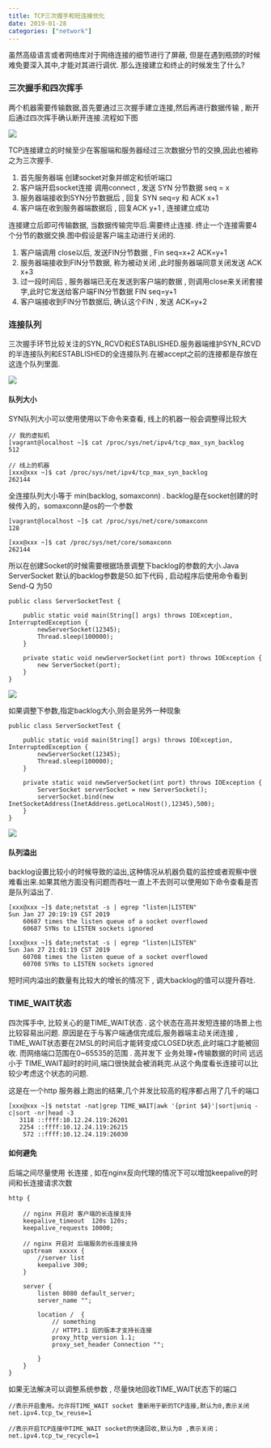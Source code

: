 ```yaml
---
title: TCP三次握手和短连接优化
date: 2019-01-28
categories: ["network"]
---
```

虽然高级语言或者网络库对于网络连接的细节进行了屏蔽, 但是在遇到瓶颈的时候难免要深入其中,才能对其进行调优. 那么连接建立和终止的时候发生了什么?

<!--more-->

### 三次握手和四次挥手

两个机器需要传输数据,首先要通过三次握手建立连接,然后再进行数据传输 , 断开后通过四次挥手确认断开连接.流程如下图

![](tcp_handshake.jpg)

TCP连接建立的时候至少在客服端和服务器经过三次数据分节的交换,因此也被称之为三次握手.

1. 首先服务器端 创建socket对象并绑定和侦听端口
2. 客户端开启socket连接 调用connect , 发送 SYN 分节数据  seq = x
3. 服务器端接收到SYN分节数据后 , 回复  SYN seq=y 和 ACK x+1 
4. 客户端在收到服务器端数据后 , 回复ACK y+1 , 连接建立成功

连接建立后即可传输数据, 当数据传输完毕后.需要终止连接. 终止一个连接需要4个分节的数据交换.图中假设是客户端主动进行关闭的.

1. 客户端调用 close以后, 发送FIN分节数据 , Fin seq=x+2 ACK=y+1
2. 服务器端接收到FIN分节数据, 称为被动关闭 ,此时服务器端同意关闭发送 ACK x+3
3. 过一段时间后 , 服务器端已无在发送到客户端的数据 , 则调用close来关闭套接字,此时它发送给客户端FIN分节数据 FIN seq=y+1
4. 客户端接收到FIN分节数据后, 确认这个FIN , 发送 ACK=y+2

### 连接队列

三次握手环节比较关注的SYN_RCVD和ESTABLISHED.服务器端维护SYN_RCVD的半连接队列和ESTABLISHED的全连接队列.在被accept之前的连接都是存放在这连个队列里面.

![](tcp_sync_queue.jpg)



#### 队列大小

SYN队列大小可以使用使用以下命令来查看, 线上的机器一般会调整得比较大

```
// 我的虚拟机
[vagrant@localhost ~]$ cat /proc/sys/net/ipv4/tcp_max_syn_backlog
512

// 线上的机器
[xxx@xxx ~]$ cat /proc/sys/net/ipv4/tcp_max_syn_backlog
262144
```

全连接队列大小等于 min(backlog, somaxconn) . backlog是在socket创建的时候传入的，somaxconn是os的一个参数

```
[vagrant@localhost ~]$ cat /proc/sys/net/core/somaxconn
128

[xxx@xxx ~]$ cat /proc/sys/net/core/somaxconn
262144
```

所以在创建Socket的时候需要根据场景调整下backlog的参数的大小.Java ServerSocket 默认的backlog参数是50.如下代码 , 启动程序后使用命令看到 Send-Q 为50

```
public class ServerSocketTest {

    public static void main(String[] args) throws IOException, InterruptedException {
        newServerSocket(12345);
        Thread.sleep(100000);
    }

    private static void newServerSocket(int port) throws IOException {
        new ServerSocket(port);
    }
}
```

![](tcp_send_queue_01.jpg)

如果调整下参数,指定backlog大小,则会是另外一种现象

```
public class ServerSocketTest {

    public static void main(String[] args) throws IOException, InterruptedException {
        newServerSocket(12345);
        Thread.sleep(100000);
    }

    private static void newServerSocket(int port) throws IOException {
        ServerSocket serverSocket = new ServerSocket();
        serverSocket.bind(new InetSocketAddress(InetAddress.getLocalHost(),12345),500);
    }
}
```

![](tcp_send_queue_02.jpg)



#### 队列溢出

backlog设置比较小的时候导致的溢出,这种情况从机器负载的监控或者观察中很难看出来.如果其他方面没有问题而吞吐一直上不去则可以使用如下命令查看是否是队列溢出了.

```
[xxx@xxx ~]$ date;netstat -s | egrep "listen|LISTEN"
Sun Jan 27 20:19:19 CST 2019
    60687 times the listen queue of a socket overflowed
    60687 SYNs to LISTEN sockets ignored

[xxx@xxx ~]$ date;netstat -s | egrep "listen|LISTEN"
Sun Jan 27 21:01:19 CST 2019
    60708 times the listen queue of a socket overflowed
    60708 SYNs to LISTEN sockets ignored
```

短时间内溢出的数量有比较大的增长的情况下 , 调大backlog的值可以提升吞吐.

### TIME_WAIT状态

四次挥手中, 比较关心的是TIME_WAIT状态 . 这个状态在高并发短连接的场景上也比较容易出问题. 原因是在于与客户端通信完成后,服务器端主动关闭连接 , TIME_WAIT状态要在2MSL的时间后才能转变成CLOSED状态,此时端口才能被回收. 而网络端口范围在0~65535的范围 .  高并发下 业务处理+传输数据的时间 远远小于 TIME_WAIT超时的时间,端口很快就会被消耗完.从这个角度看长连接可以比较少考虑这个状态的问题.

这是在一个http 服务器上跑出的结果,几个并发比较高的程序都占用了几千的端口

```
[xxx@xxx ~]$ netstat -nat|grep TIME_WAIT|awk '{print $4}'|sort|uniq -c|sort -nr|head -3
   3118 ::ffff:10.12.24.119:26201
   2254 ::ffff:10.12.24.119:26215
    572 ::ffff:10.12.24.119:26030

```

#### 如何避免

后端之间尽量使用 长连接 , 如在nginx反向代理的情况下可以增加keepalive的时间和长连接请求次数 

```
http {

	// nginx 开启对 客户端的长连接支持
    keepalive_timeout  120s 120s;
    keepalive_requests 10000;
    
    // nginx 开启对 后端服务的长连接支持
    upstream  xxxxx {
        //server list
        keepalive 300;
    }
    
    server {
        listen 8080 default_server;
        server_name "";

        location /  {
            // something 
            // HTTP1.1 后的版本才支持长连接
            proxy_http_version 1.1;
            proxy_set_header Connection "";
			
        }
    }
}
```

如果无法解决可以调整系统参数 , 尽量快地回收TIME_WAIT状态下的端口

```
//表示开启重用。允许将TIME_WAIT socket 重新用于新的TCP连接,默认为0,表示关闭
net.ipv4.tcp_tw_reuse=1

//表示开启TCP连接中TIME_WAIT socket的快速回收,默认为0 ,表示关闭；
net.ipv4.tcp_tw_recycle=1  
```

